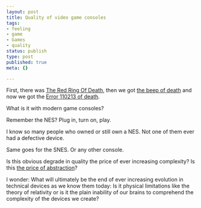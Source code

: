 ```yaml
---
layout: post
title: Quality of video game consoles
tags:
- feeling
- game
- Games
- quality
status: publish
type: post
published: true
meta: {}

---
```

<p>First, there was <a href="http://editorials.teamxbox.com/xbox/1651/The-Red-Ring-of-Death/p1/">The Red Ring Of Death</a>, then we got <a href="http://www.joystiq.com/2006/11/18/ps3-is-following-in-360s-footsteps/">the beep of death</a> and now we got the <a href="http://www.kotaku.com/gaming/wii/wiiconnect-bricks-wii-216036.php">Error 110213 of death</a>.</p>
<p>What is it with modern game consoles?</p>
<p>Remember the NES? Plug in, turn on, play.</p>
<p>I know so many people who owned or still own a NES. Not one of them ever had a defective device.</p>
<p>Same goes for the SNES. Or any other console.</p>
<p>Is this obvious degrade in quality the price of ever increasing complexity? Is this <a href="http://www.gnegg.ch/archives/133-The-price-of-abstraction.html">the price of abstraction</a>?</p>
<p>I wonder: What will ultimately be the end of ever increasing evolution in technical devices as we know them today: Is it physical limitations like the theory of relativity or is it the plain inability of our brains to comprehend the complexity of the devices we create?</p>
